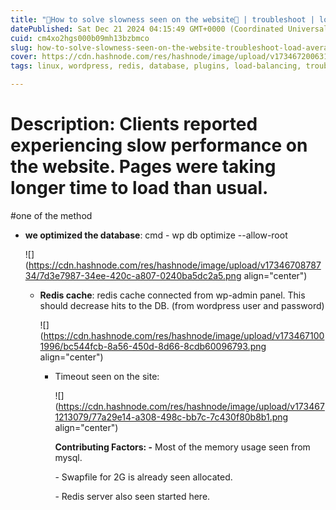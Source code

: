 ```yaml
---
title: "🎯How to solve slowness seen on the website🚀 | troubleshoot | load average | Log | problem | wp cli | plugins.✔"
datePublished: Sat Dec 21 2024 04:15:49 GMT+0000 (Coordinated Universal Time)
cuid: cm4xo2hgs000b09mh13bzbmco
slug: how-to-solve-slowness-seen-on-the-website-troubleshoot-load-average-log-problem-wp-cli-plugins
cover: https://cdn.hashnode.com/res/hashnode/image/upload/v1734672006319/ba583a94-047f-4aef-9362-5cd99452d3f6.jpeg
tags: linux, wordpress, redis, database, plugins, load-balancing, troubleshoot, slowness

---
```


# Description: Clients reported experiencing slow performance on the website. Pages were taking longer time to load than usual.  
  
  
#one of the method

* **we optimized the database**: cmd - wp db optimize --allow-root
    
    ![](https://cdn.hashnode.com/res/hashnode/image/upload/v1734670878734/7d3e7987-34ee-420c-a807-0240ba5dc2a5.png align="center")
    
    * **Redis cache**: redis cache connected from wp-admin panel. This should decrease hits to the DB. (from wordpress user and password)
        
        ![](https://cdn.hashnode.com/res/hashnode/image/upload/v1734671001996/bc544fcb-8a56-450d-8d66-8cdb60096793.png align="center")
        
        * Timeout seen on the site:
            
            ![](https://cdn.hashnode.com/res/hashnode/image/upload/v1734671213079/77a29e14-a308-498c-bb7c-7c430f80b8b1.png align="center")
            
            **Contributing Factors: -** Most of the memory usage seen from mysql.
            
            \- Swapfile for 2G is already seen allocated.
            
            \- Redis server also seen started here.